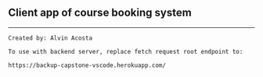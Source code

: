 ## Client app of course booking system

---

`Created by: Alvin Acosta`

`To use with backend server, replace fetch request root endpoint to:`

`https://backup-capstone-vscode.herokuapp.com/`
